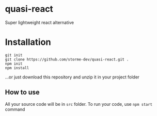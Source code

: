 # quasi-react
Super lightweight react alternative

# Installation
```
git init
git clone https://github.com/storme-dev/quasi-react.git .
npm init
npm install
```

...or just download this repository and unzip it in your project folder

## How to use

All your source code will be in ``src`` folder.
To run your code, use ``npm start`` command
